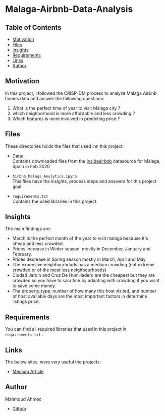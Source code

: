 # Malaga-Airbnb-Data-Analysis

## Table of Contents

- [Motivation](#motivation)
- [Files](#files)
- [Insights](#insights)
- [Requirements](#requirements)
- [Links](#links)
- [Author](#author)


## Motivation <a name="motivation"></a>

In this project, I followed the CRISP-DM process to analyze Málaga Airbnb homes data and answer the following questions:
1. What is the perfect time of year to visit Málaga city ?
2. which neighborhood is more affordable and less crowding ?
3. Which features is more involved in predicting price ?


## Files <a name="files"></a>

These directories holds the files that used inn this project:

- Data:   
Contains downloaded files from the [insideairbnb](insideairbnb.com) datasource for Malaga, Spain in Feb 2020
- ```Airbnb_Malaga_Analytics.ipynb```   
This files have the insights, process steps and answers for this project goal.

- ```requirements.txt```   
Contains the used libraries in this project.

## Insights <a name="insights"></a>

The main findings are:
- March is the perfect month of the year to visit malaga because it's cheap and less crowded.
- Prices increase in Winter season, mostly in December, January and February.
- Prices decrease in Spring season mostly in March, April and May.
- The expensive neighbourhoods has a medium crowding (not extreme crowded or of the most less neighbourhoods)
- Ciudad Jardin and Cruz De Humilladero are the cheapest but they are crowded so you have to sacrifice by adapting with crowding if you want to save some money.
- The property_type, number of how many this host visited, and number of host available days are the most important factors in determine listings price.

## Requirements <a name="requirements"></a>
You can find all required libraries that used in this project in ```requirements.txt``` .

## Links <a name="links"></a>

The below sites, were very useful the projects:
- [Medium Article](https://www.medium.com)

## Author
Mahmoud Ahmed
- [Github](https://github.com/DevMahmoud10)